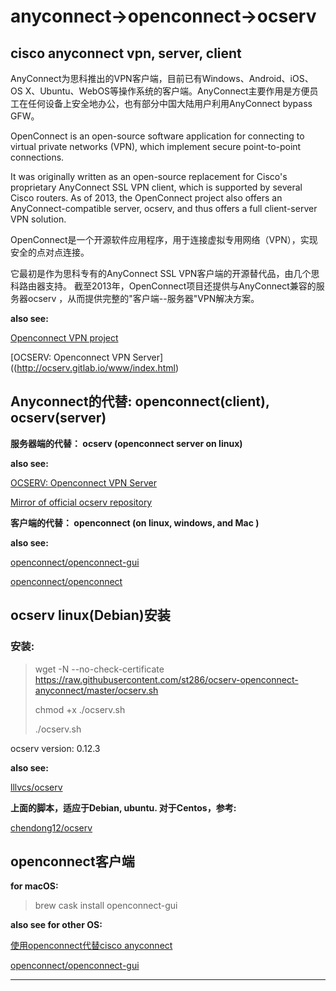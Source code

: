 # anyconnect->openconnect->ocserv
cisco anyconnect vpn,  server, client
---

AnyConnect为思科推出的VPN客户端，目前已有Windows、Android、iOS、OS X、Ubuntu、WebOS等操作系统的客户端。AnyConnect主要作用是方便员工在任何设备上安全地办公，也有部分中国大陆用户利用AnyConnect bypass GFW。

OpenConnect is an open-source software application for connecting to virtual private networks (VPN), which implement secure point-to-point connections.

It was originally written as an open-source replacement for Cisco's proprietary AnyConnect SSL VPN client, which is supported by several Cisco routers. As of 2013, the OpenConnect project also offers an AnyConnect-compatible server, ocserv, and thus offers a full client-server VPN solution.

OpenConnect是一个开源软件应用程序，用于连接虚拟专用网络（VPN），实现安全的点对点连接。

它最初是作为思科专有的AnyConnect SSL VPN客户端的开源替代品，由几个思科路由器支持。 截至2013年，OpenConnect项目还提供与AnyConnect兼容的服务器ocserv ，从而提供完整的"客户端--服务器"VPN解决方案。

**also see:**

[Openconnect VPN project](https://github.com/openconnect)

[OCSERV: Openconnect VPN Server]((http://ocserv.gitlab.io/www/index.html)


## Anyconnect的代替: openconnect(client), ocserv(server) 

**服务器端的代替： ocserv (openconnect server on linux)**

**also see:**

[OCSERV: Openconnect VPN Server](http://ocserv.gitlab.io/www/index.html)

[Mirror of official ocserv repository](https://github.com/openconnect/ocserv)

**客户端的代替：  openconnect  (on linux, windows, and Mac )**

**also see:**

[openconnect/openconnect-gui](https://github.com/openconnect/openconnect-gui)

[openconnect/openconnect](https://github.com/openconnect/openconnect)

## ocserv linux(Debian)安装

### 安装:

> wget -N --no-check-certificate https://raw.githubusercontent.com/st286/ocserv-openconnect-anyconnect/master/ocserv.sh
>
> chmod +x ./ocserv.sh
>
> ./ocserv.sh

ocserv version: 0.12.3

**also see:**

[lllvcs/ocserv](https://github.com/lllvcs/ocserv)

**上面的脚本，适应于Debian, ubuntu. 对于Centos，参考:**

[chendong12/ocserv](https://github.com/chendong12/ocserv)

## openconnect客户端

**for macOS:**

>  brew cask install openconnect-gui

**also see for other OS:**

[使用openconnect代替cisco anyconnect](https://segmentfault.com/a/1190000011530974)

[openconnect/openconnect-gui](https://openconnect.github.io/openconnect-gui/)

---
